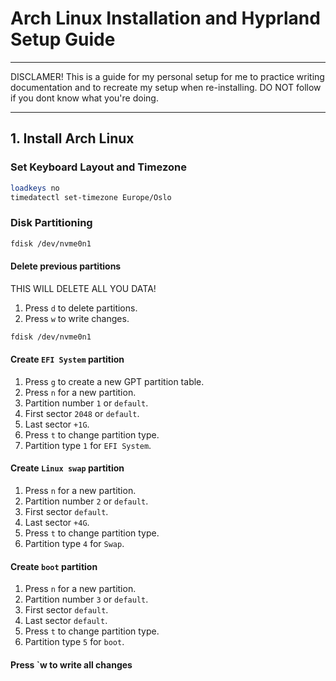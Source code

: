 # **Arch Linux Installation and Hyprland Setup Guide**

---

DISCLAMER! This is a guide for my personal setup for me to practice writing documentation and to recreate my setup when re-installing. DO NOT follow if you dont know what you're doing.

---

## **1. Install Arch Linux**

### **Set Keyboard Layout and Timezone**
```bash
loadkeys no
timedatectl set-timezone Europe/Oslo
```

### **Disk Partitioning**

```bash
fdisk /dev/nvme0n1
```
#### **Delete previous partitions**
THIS WILL DELETE ALL YOU DATA!
1. Press `d` to delete partitions.
2. Press `w` to write changes.

```bash
fdisk /dev/nvme0n1
``` 

#### **Create `EFI System` partition**
1. Press `g` to create a new GPT partition table.
2. Press `n` for a new partition.
3. Partition number `1` or `default`.
4. First sector `2048` or `default`.
5. Last sector `+1G`.
6. Press `t` to change partition type.
7. Partition type `1` for `EFI System`.

#### **Create `Linux swap` partition**
1. Press `n` for a new partition.
2. Partition number `2` or `default`.
3. First sector `default`.
4. Last sector `+4G`.
5. Press `t` to change partition type.
6. Partition type `4` for `Swap`.

#### **Create `boot` partition**
1. Press `n` for a new partition.
2. Partition number `3` or `default`.
3. First sector `default`.
4. Last sector `default`.
5. Press `t` to change partition type.
6. Partition type `5` for `boot`.

#### **Press `w to write all changes**

